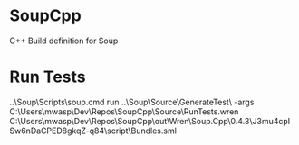 # SoupCpp
C++ Build definition for Soup

# Run Tests
..\Soup\Scripts\soup.cmd run ..\Soup\Source\GenerateTest\ -args C:\Users\mwasp\Dev\Repos\SoupCpp\Source\RunTests.wren C:\Users\mwasp\Dev\Repos\SoupCpp\out\Wren\Soup.Cpp\0.4.3\J3mu4cpISw6nDaCPED8gkqZ-q84\script\Bundles.sml